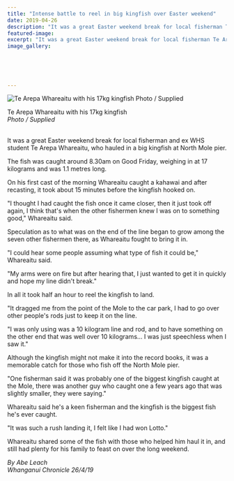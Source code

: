 ```yaml
---
title: "Intense battle to reel in big kingfish over Easter weekend"
date: 2019-04-26
description: "It was a great Easter weekend break for local fisherman Te Arepa Whareaitu, who hauled in a big kingfish at North Mole pier..."
featured-image: 
excerpt: "It was a great Easter weekend break for local fisherman Te Arepa Whareaitu, who hauled in a big kingfish at North Mole pier."
image_gallery:
	
	
	
	
	
---
```


<p><img src="https://www.nzherald.co.nz/resizer/ZyWimFS-6jNageZIJ3ecO1QlrKI=/620x349/smart/filters:quality(70)/arc-anglerfish-syd-prod-nzme.s3.amazonaws.com/public/STQZNQHLWFAGBLB3UMFDHV6AIU.jpg" alt="Te Arepa Whareaitu with his 17kg kingfish Photo / Supplied" /></p>
<p><span>Te Arepa Whareaitu with his 17kg kingfish <br /><em>Photo / Supplied</em></span></p>
<p class="element element-paragraph "><br />It was a great Easter weekend break for local fisherman and ex WHS student Te Arepa Whareaitu, who hauled in a big kingfish at North Mole pier.</p>
<p class="element element-paragraph ">The fish was caught around 8.30am on Good Friday, weighing in at 17 kilograms and was 1.1 metres long.</p>
<p class="element element-paragraph ">On his first cast of the morning Whareaitu caught a kahawai and after recasting, it took about 15 minutes before the kingfish hooked on.</p>
<p class="element element-paragraph ">"I thought I had caught the fish once it came closer, then it just took off again, I think that's when the other fishermen knew I was on to something good," Whareaitu said.</p>
<p class="element element-paragraph ">Speculation as to what was on the end of the line began to grow among the seven other fishermen there, as Whareaitu fought to bring it in.</p>
<p class="element element-paragraph ">"I could hear some people assuming what type of fish it could be," Whareaitu said.</p>
<p class="element element-paragraph ">"My arms were on fire but after hearing that, I just wanted to get it in quickly and hope my line didn't break."</p>
<p class="element element-paragraph ">In all it took half an hour to reel the kingfish to land.</p>
<p class="element element-paragraph ">"It dragged me from the point of the Mole to the car park, I had to go over other people's rods just to keep it on the line.</p>
<p class="element element-paragraph ">"I was only using was a 10 kilogram line and rod, and to have something on the other end that was well over 10 kilograms&hellip; I was just speechless when I saw it."</p>
<p class="element element-paragraph ">Although the kingfish might not make it into the record books, it was a memorable catch for those who fish off the North Mole pier.</p>
<p class="element element-paragraph ">"One fisherman said it was probably one of the biggest kingfish caught at the Mole, there was another guy who caught one a few years ago that was slightly smaller, they were saying."</p>
<p class="element element-paragraph ">Whareaitu said he's a keen fisherman and the kingfish is the biggest fish he's ever caught.</p>
<p class="element element-paragraph ">"It was such a rush landing it, I felt like I had won Lotto."</p>
<p class="element element-paragraph ">Whareaitu shared some of the fish with those who helped him haul it in, and still had plenty for his family to feast on over the long weekend.</p>
<p class="element element-paragraph "><em>By Abe Leach</em><br /><em>Whanganui Chronicle 26/4/19</em></p>

